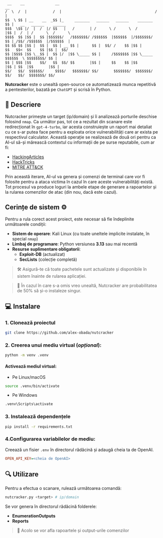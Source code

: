 ```
 __    __              __                                             __                           
/  \  /  |            /  |                                           /  |                          
$$  \ $$ | __    __  _$$ |_     _______   ______   ______    _______ $$ |   __   ______    ______  
$$$  \$$ |/  |  /  |/ $$   |   /       | /      \ /      \  /       |$$ |  /  | /      \  /      \ 
$$$$  $$ |$$ |  $$ |$$$$$$/   /$$$$$$$/ /$$$$$$  |$$$$$$  |/$$$$$$$/ $$ |_/$$/ /$$$$$$  |/$$$$$$  |
$$ $$ $$ |$$ |  $$ |  $$ | __ $$ |      $$ |  $$/ /    $$ |$$ |      $$   $$<  $$    $$ |$$ |  $$/ 
$$ |$$$$ |$$ \__$$ |  $$ |/  |$$ \_____ $$ |     /$$$$$$$ |$$ \_____ $$$$$$  \ $$$$$$$$/ $$ |      
$$ | $$$ |$$    $$/   $$  $$/ $$       |$$ |     $$    $$ |$$       |$$ | $$  |$$       |$$ |      
$$/   $$/  $$$$$$/     $$$$/   $$$$$$$/ $$/       $$$$$$$/  $$$$$$$/ $$/   $$/  $$$$$$$/ $$/       
```
**Nutcracker** este o unealtă open-source ce automatizează munca repetitivă a pentesterilor, bazată pe ```ChatGPT``` și scrisă în Python.

## 📝 Descriere

Nutcracker primește un target (ip/domain) și îi analizează porturile deschise folosind `nmap`. Ca următor pas, tot ce a rezultat din scanare este redirecționat în `gpt-4-turbo`, iar acesta construiește un raport mai detaliat cu ce s-ar putea face pentru a exploata orice vulnerabilități care ar exista pe respectivul calculator. Această operație se realizează de două ori pentru ca AI-ul să-și mărească contextul cu informații de pe surse reputabile, cum ar fi:
- [HackingArticles](https://www.hackingarticles.in/penetration-testing/)
- [HackTricks](https://book.hacktricks.wiki/en/index.html)
- [MITRE ATT&CK](https://attack.mitre.org/)

Prin această iterare, AI-ul va genera și comenzi de terminal care vor fi folosite pentru a ataca victima în cazul în care aceste vulnerabilități există. Tot procesul va produce loguri la ambele etape de generare a rapoartelor și la rularea comenzilor de atac (din nou, dacă este cazul).

## Cerințe de sistem ⚙️

Pentru a rula corect acest proiect, este necesar să fie îndeplinite următoarele condiții:

- **Sistem de operare**: Kali Linux (cu toate uneltele implicite instalate, în special ```nmap```)
- **Limbaj de programare**: Python versiunea **3.13** sau mai recentă
- **Resurse suplimentare obligatorii**:
  - **Exploit-DB** (actualizat)
  - **SecLists** (colecție completă)

> 🛠️ Asigură-te că toate pachetele sunt actualizate și disponibile în sistem înainte de rularea aplicației.

> 🔧 În cazul în care s-a omis vreo unealtă, Nutcracker are probabilitatea de 50% să și-o instaleze singur.

## 💻 Instalare

### 1. Clonează proiectul
```bash
git clone https://github.com/alex-obada/nutcracker

```
### 2. Creerea unui mediu virtual (<i>opțional</i>):

```bash
python -m venv .venv
```
#### Activează mediul virtual:

- Pe Linux/macOS
```bash
source .venv/bin/activate
```
- Pe Windows
```cmd
.venv\Scripts\activate
```

### 3. Instalează dependențele
```bash
pip install -r requirements.txt
```
### 4.Configurarea variabilelor de mediu:
Creează un fisier ```.env``` în directorul rădăcină și adaugă cheia ta de OpenAI.
```ini
OPEN_API_KEY=<cheia de OpenAI>
```

## 🔍 Utilizare


Pentru a efectua o scanare, rulează următoarea comandă:
```bash
nutcracker.py <target> # ip/domain
```
Se vor genera în directorul rădăcină folderele:

- **EnumerationOutputs**
- **Reports**
> 🎯 Acolo se vor afla rapoartele și output-urile comenzilor

